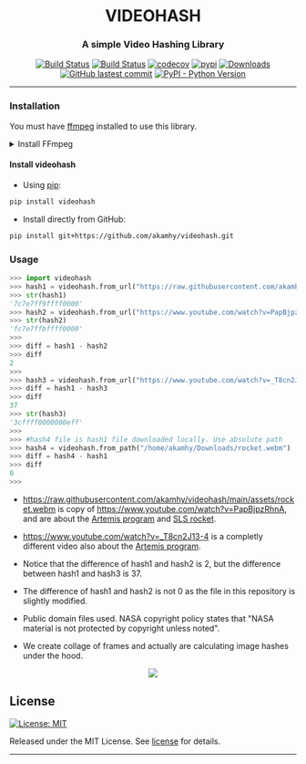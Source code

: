 <div align="center">

<h1> VIDEOHASH </h1>

<h3>A simple Video Hashing Library</h3>

</div>

<p align="center">
<a href="https://github.com/akamhy/videohash/actions?query=workflow%3AUbuntu"><img alt="Build Status" src="https://github.com/akamhy/videohash/workflows/Ubuntu/badge.svg"></a>
<a href="https://github.com/akamhy/videohash/actions?query=workflow%3AmacOS"><img alt="Build Status" src="https://github.com/akamhy/videohash/workflows/macOS/badge.svg"></a>
<a href="https://codecov.io/gh/akamhy/videohash"><img alt="codecov" src="https://codecov.io/gh/akamhy/videohash/branch/main/graph/badge.svg"></a>
<a href="https://pypi.org/project/videohash/"><img alt="pypi" src="https://img.shields.io/pypi/v/videohash.svg"></a>
<a href="https://pepy.tech/project/videohash?versions=1*"><img alt="Downloads" src="https://pepy.tech/badge/videohash/month"></a>
<a href="https://github.com/akamhy/videohash/commits/main"><img alt="GitHub lastest commit" src="https://img.shields.io/github/last-commit/akamhy/videohash?color=blue&style=flat-square"></a>
<a href="#"><img alt="PyPI - Python Version" src="https://img.shields.io/pypi/pyversions/videohash?style=flat-square"></a>
</p>

--------------------------------------------------------------------------


### Installation
You must have [ffmpeg](https://ffmpeg.org/) installed to use this library.
<details><summary>Install FFmpeg</summary>
<p>
###### Linux

  - APT
```bash
sudo apt install ffmpeg
```
  - Snap
```bash
sudo snap install ffmpeg
```

###### macOS
```bash
brew install ffmpeg
```
</p>
</details>



#### Install videohash

  - Using [pip](https://en.wikipedia.org/wiki/Pip_(package_manager)):

```bash
pip install videohash
```

  - Install directly from GitHub:

```bash
pip install git+https://github.com/akamhy/videohash.git
```

### Usage

```python
>>> import videohash
>>> hash1 = videohash.from_url("https://raw.githubusercontent.com/akamhy/videohash/main/assets/rocket.webm")
>>> str(hash1)
'7c7e7ff9ffff0000'
>>> hash2 = videohash.from_url("https://www.youtube.com/watch?v=PapBjpzRhnA")
>>> str(hash2)
'fc7e7ffbffff0000'
>>> 
>>> diff = hash1 - hash2
>>> diff
2
>>> 
>>> hash3 = videohash.from_url("https://www.youtube.com/watch?v=_T8cn2J13-4")
>>> diff = hash1 - hash3
>>> diff
37
>>> str(hash3)
'3cffff0000000eff'
>>>
>>> #hash4 file is hash1 file downloaded locally. Use absolute path
>>> hash4 = videohash.from_path("/home/akamhy/Downloads/rocket.webm")
>>> diff = hash4 - hash1
>>> diff
0
>>>
```

  - <https://raw.githubusercontent.com/akamhy/videohash/main/assets/rocket.webm> is copy of <https://www.youtube.com/watch?v=PapBjpzRhnA>, and are about the [Artemis program](https://en.wikipedia.org/wiki/Artemis_program) and [SLS rocket](https://en.wikipedia.org/wiki/Space_Launch_System).
 
  - <https://www.youtube.com/watch?v=_T8cn2J13-4> is a completly different video also about the [Artemis program](https://en.wikipedia.org/wiki/Artemis_program).

  - Notice that the difference of hash1 and hash2 is 2, but the difference between hash1 and hash3 is 37.
  
  - The difference of hash1 and hash2 is not 0 as the file in this repository is slightly modified.
  
  - Public domain files used. NASA copyright policy states that "NASA material is not protected by copyright unless noted".
  
  - We create collage of frames and actually are calculating image hashes under the hood.
  


<div align="center">

<img src="https://raw.githubusercontent.com/akamhy/videohash/main/assets/collage.jpeg"><br>

</div>


## License
[![License: MIT](https://img.shields.io/badge/License-MIT-green.svg)](https://github.com/akamhy/videohash/blob/master/LICENSE)

Released under the MIT License. See
[license](https://github.com/akamhy/videohash/blob/master/LICENSE) for details.


------------------------------------------------------------------------------------
